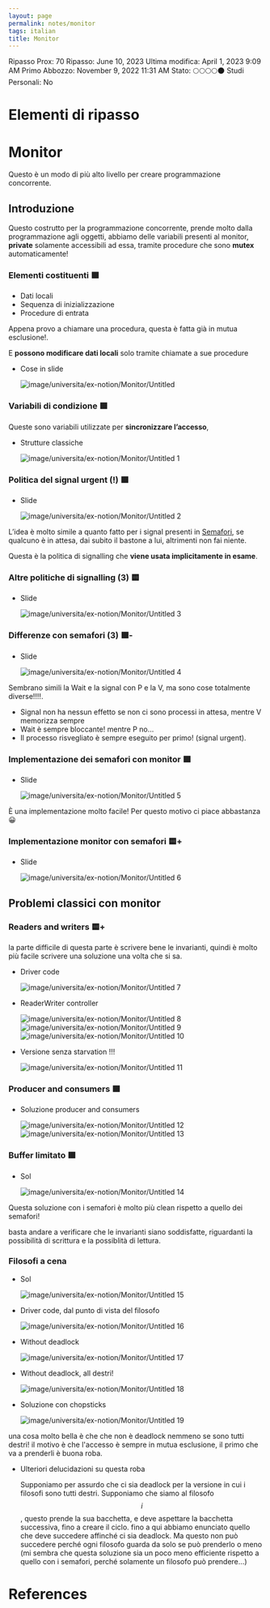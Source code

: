 ```yaml
---
layout: page
permalink: notes/monitor
tags: italian
title: Monitor
---
```


Ripasso Prox: 70
Ripasso: June 10, 2023
Ultima modifica: April 1, 2023 9:09 AM
Primo Abbozzo: November 9, 2022 11:31 AM
Stato: 🌕🌕🌕🌕🌑
Studi Personali: No

# Elementi di ripasso

# Monitor

Questo è un modo di più alto livello per creare programmazione concorrente.

## Introduzione

Questo costrutto per la programmazione concorrente, prende molto dalla programmazione agli oggetti, abbiamo delle variabili presenti al monitor, **private** solamente accessibili ad essa, tramite procedure che sono **mutex** automaticamente!

### Elementi costituenti 🟩

- Dati locali
- Sequenza di inizializzazione
- Procedure di entrata

Appena provo a chiamare una procedura, questa è fatta già in mutua esclusione!.

E **possono modificare dati locali** solo tramite chiamate a sue procedure

- Cose in slide

    <img src="/images/notes/image/universita/ex-notion/Monitor/Untitled.png" alt="image/universita/ex-notion/Monitor/Untitled">


### Variabili di condizione 🟩

Queste sono variabili utilizzate per **sincronizzare l’accesso**,

- Strutture classiche

    <img src="/images/notes/image/universita/ex-notion/Monitor/Untitled 1.png" alt="image/universita/ex-notion/Monitor/Untitled 1">


### Politica del signal urgent (!) 🟩

- Slide

    <img src="/images/notes/image/universita/ex-notion/Monitor/Untitled 2.png" alt="image/universita/ex-notion/Monitor/Untitled 2">


L’idea è molto simile a quanto fatto per i signal presenti in [Semafori](/notes/semafori), se qualcuno è in attesa, dai subito il bastone a lui, altrimenti non fai niente.

Questa è la politica di signalling che **viene usata implicitamente in esame**.

### Altre politiche di signalling (3) 🟨

- Slide

    <img src="/images/notes/image/universita/ex-notion/Monitor/Untitled 3.png" alt="image/universita/ex-notion/Monitor/Untitled 3">


### Differenze con semafori (3) 🟩-

- Slide

    <img src="/images/notes/image/universita/ex-notion/Monitor/Untitled 4.png" alt="image/universita/ex-notion/Monitor/Untitled 4">


Sembrano simili la Wait e la signal con P e la V, ma sono cose totalmente diverse!!!!.

- Signal non ha nessun effetto se non ci sono processi in attesa, mentre V memorizza sempre
- Wait è sempre bloccante! mentre P no…
- Il processo risvegliato è sempre eseguito per primo! (signal urgent).

### Implementazione dei semafori con monitor 🟩

- Slide

    <img src="/images/notes/image/universita/ex-notion/Monitor/Untitled 5.png" alt="image/universita/ex-notion/Monitor/Untitled 5">


È una implementazione molto facile! Per questo motivo ci piace abbastanza 😀

### Implementazione monitor con semafori 🟨+

- Slide

    <img src="/images/notes/image/universita/ex-notion/Monitor/Untitled 6.png" alt="image/universita/ex-notion/Monitor/Untitled 6">


## Problemi classici con monitor

### Readers and writers 🟨+

la parte difficile di questa parte è scrivere bene le invarianti, quindi è molto più facile scrivere una soluzione una volta che si sa.

- Driver code

    <img src="/images/notes/image/universita/ex-notion/Monitor/Untitled 7.png" alt="image/universita/ex-notion/Monitor/Untitled 7">

- ReaderWriter controller

    <img src="/images/notes/image/universita/ex-notion/Monitor/Untitled 8.png" alt="image/universita/ex-notion/Monitor/Untitled 8">

    <img src="/images/notes/image/universita/ex-notion/Monitor/Untitled 9.png" alt="image/universita/ex-notion/Monitor/Untitled 9">

    <img src="/images/notes/image/universita/ex-notion/Monitor/Untitled 10.png" alt="image/universita/ex-notion/Monitor/Untitled 10">

- Versione senza starvation !!!

    <img src="/images/notes/image/universita/ex-notion/Monitor/Untitled 11.png" alt="image/universita/ex-notion/Monitor/Untitled 11">


### Producer and consumers 🟩

- Soluzione producer and consumers

    <img src="/images/notes/image/universita/ex-notion/Monitor/Untitled 12.png" alt="image/universita/ex-notion/Monitor/Untitled 12">

    <img src="/images/notes/image/universita/ex-notion/Monitor/Untitled 13.png" alt="image/universita/ex-notion/Monitor/Untitled 13">


### Buffer limitato 🟩

- Sol

    <img src="/images/notes/image/universita/ex-notion/Monitor/Untitled 14.png" alt="image/universita/ex-notion/Monitor/Untitled 14">


Questa soluzione con i semafori è molto più clean rispetto a quello dei semafori!

basta andare a verificare che le invarianti siano soddisfatte, riguardanti la possibilità di scrittura e la possiblità di lettura.

### Filosofi a cena

- Sol

    <img src="/images/notes/image/universita/ex-notion/Monitor/Untitled 15.png" alt="image/universita/ex-notion/Monitor/Untitled 15">

- Driver code, dal punto di vista del filosofo

    <img src="/images/notes/image/universita/ex-notion/Monitor/Untitled 16.png" alt="image/universita/ex-notion/Monitor/Untitled 16">

- Without deadlock

    <img src="/images/notes/image/universita/ex-notion/Monitor/Untitled 17.png" alt="image/universita/ex-notion/Monitor/Untitled 17">

- Without deadlock, all destri!

    <img src="/images/notes/image/universita/ex-notion/Monitor/Untitled 18.png" alt="image/universita/ex-notion/Monitor/Untitled 18">

- Soluzione con chopsticks

    <img src="/images/notes/image/universita/ex-notion/Monitor/Untitled 19.png" alt="image/universita/ex-notion/Monitor/Untitled 19">


una cosa molto bella è che che non è deadlock nemmeno se sono tutti destri! il motivo è che l'accesso è sempre in mutua esclusione, il primo che va a prenderli è buona roba.

- Ulteriori delucidazioni su questa roba

    Supponiamo per assurdo che ci sia deadlock per la versione in cui i filosofi sono tutti destri. Supponiamo che siamo al filosofo $$i$$, questo prende la sua bacchetta, e deve aspettare la bacchetta successiva, fino a creare il ciclo. fino a qui abbiamo enunciato quello che deve succedere affinché ci sia deadlock. Ma questo non può succedere perché ogni filosofo guarda da solo se può prenderlo o meno (mi sembra che questa soluzione sia un poco meno efficiente rispetto a quello con i semafori, perché solamente un filosofo può prendere…)




# References
